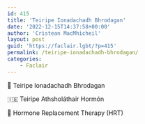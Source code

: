 ```yaml
---
id: 415
title: 'Teiripe Ionadachadh Bhrodagan'
date: '2022-12-15T14:37:58+00:00'
author: 'Crìstean MacMhìcheil'
layout: post
guid: 'https://faclair.lgbt/?p=415'
permalink: /teiripe-ionadachadh-bhrodagan/
categories:
    - Faclair
---
```


&#x1f3f4;&#xe0067;&#xe0062;&#xe0073;&#xe0063;&#xe0074;&#xe007f; Teiripe Ionadachadh Bhrodagan

&#x1f1ee;&#x1f1ea; Teiripe Athsholáthair Hormón

&#x1f3f4;&#xe0067;&#xe0062;&#xe0065;&#xe006e;&#xe0067;&#xe007f; Hormone Replacement Therapy (HRT)
